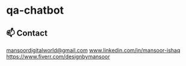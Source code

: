 # qa-chatbot

## 📫 Contact
mansoordigitalworld@gmail.com
www.linkedin.com/in/mansoor-ishaq
https://www.fiverr.com/designbymansoor
